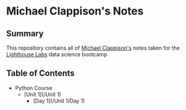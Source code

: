 # Michael Clappison's Notes

## Summary

This repository contains all of [Michael Clappison's](https://github.com/mclappison) notes taken for the [Lighthouse Labs](https://www.lighthouselabs.ca/) data science bootcamp

## Table of Contents

* Python Course
    * [Unit 1](/Unit 1)
        * [Day 1](/Unit 1/Day 1)